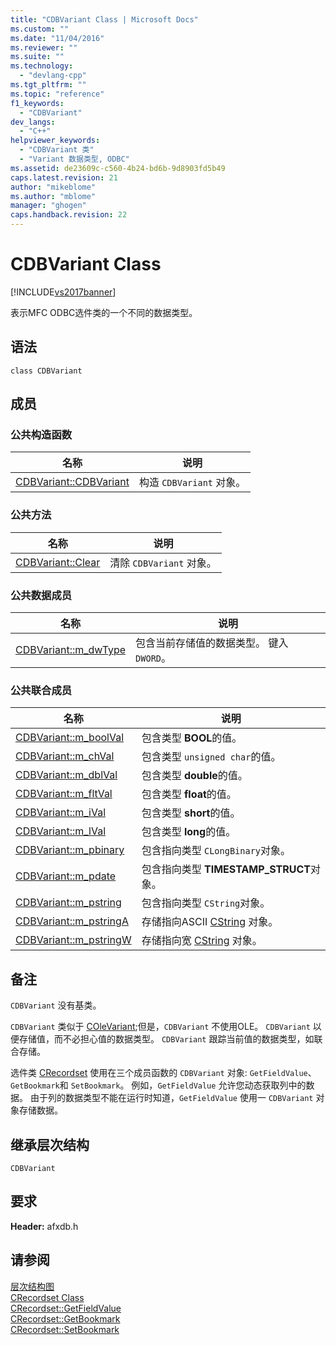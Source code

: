 ```yaml
---
title: "CDBVariant Class | Microsoft Docs"
ms.custom: ""
ms.date: "11/04/2016"
ms.reviewer: ""
ms.suite: ""
ms.technology: 
  - "devlang-cpp"
ms.tgt_pltfrm: ""
ms.topic: "reference"
f1_keywords: 
  - "CDBVariant"
dev_langs: 
  - "C++"
helpviewer_keywords: 
  - "CDBVariant 类"
  - "Variant 数据类型, ODBC"
ms.assetid: de23609c-c560-4b24-bd6b-9d8903fd5b49
caps.latest.revision: 21
author: "mikeblome"
ms.author: "mblome"
manager: "ghogen"
caps.handback.revision: 22
---
```

# CDBVariant Class
[!INCLUDE[vs2017banner](../../assembler/inline/includes/vs2017banner.md)]

表示MFC ODBC选件类的一个不同的数据类型。  
  
## 语法  
  
```  
class CDBVariant  
```  
  
## 成员  
  
### 公共构造函数  
  
|名称|说明|  
|--------|--------|  
|[CDBVariant::CDBVariant](../Topic/CDBVariant::CDBVariant.md)|构造 `CDBVariant` 对象。|  
  
### 公共方法  
  
|名称|说明|  
|--------|--------|  
|[CDBVariant::Clear](../Topic/CDBVariant::Clear.md)|清除 `CDBVariant` 对象。|  
  
### 公共数据成员  
  
|名称|说明|  
|--------|--------|  
|[CDBVariant::m\_dwType](../Topic/CDBVariant::m_dwType.md)|包含当前存储值的数据类型。  键入 `DWORD`。|  
  
### 公共联合成员  
  
|名称|说明|  
|--------|--------|  
|[CDBVariant::m\_boolVal](../Topic/CDBVariant::m_boolVal.md)|包含类型 **BOOL**的值。|  
|[CDBVariant::m\_chVal](../Topic/CDBVariant::m_chVal.md)|包含类型 `unsigned char`的值。|  
|[CDBVariant::m\_dblVal](../Topic/CDBVariant::m_dblVal.md)|包含类型 **double**的值。|  
|[CDBVariant::m\_fltVal](../Topic/CDBVariant::m_fltVal.md)|包含类型 **float**的值。|  
|[CDBVariant::m\_iVal](../Topic/CDBVariant::m_iVal.md)|包含类型 **short**的值。|  
|[CDBVariant::m\_lVal](../Topic/CDBVariant::m_lVal.md)|包含类型 **long**的值。|  
|[CDBVariant::m\_pbinary](../Topic/CDBVariant::m_pbinary.md)|包含指向类型 `CLongBinary`对象。|  
|[CDBVariant::m\_pdate](../Topic/CDBVariant::m_pdate.md)|包含指向类型 **TIMESTAMP\_STRUCT**对象。|  
|[CDBVariant::m\_pstring](../Topic/CDBVariant::m_pstring.md)|包含指向类型 `CString`对象。|  
|[CDBVariant::m\_pstringA](../Topic/CDBVariant::m_pstringA.md)|存储指向ASCII [CString](../../atl-mfc-shared/reference/cstringt-class.md) 对象。|  
|[CDBVariant::m\_pstringW](../Topic/CDBVariant::m_pstringW.md)|存储指向宽 [CString](../../atl-mfc-shared/reference/cstringt-class.md) 对象。|  
  
## 备注  
 `CDBVariant` 没有基类。  
  
 `CDBVariant` 类似于 [COleVariant](../../mfc/reference/colevariant-class.md);但是，`CDBVariant` 不使用OLE。  `CDBVariant` 以便存储值，而不必担心值的数据类型。  `CDBVariant` 跟踪当前值的数据类型，如联合存储。  
  
 选件类 [CRecordset](../../mfc/reference/crecordset-class.md) 使用在三个成员函数的 `CDBVariant` 对象: `GetFieldValue`、 `GetBookmark`和 `SetBookmark`。  例如，`GetFieldValue` 允许您动态获取列中的数据。  由于列的数据类型不能在运行时知道，`GetFieldValue` 使用一 `CDBVariant` 对象存储数据。  
  
## 继承层次结构  
 `CDBVariant`  
  
## 要求  
 **Header:** afxdb.h  
  
## 请参阅  
 [层次结构图](../../mfc/hierarchy-chart.md)   
 [CRecordset Class](../../mfc/reference/crecordset-class.md)   
 [CRecordset::GetFieldValue](../Topic/CRecordset::GetFieldValue.md)   
 [CRecordset::GetBookmark](../Topic/CRecordset::GetBookmark.md)   
 [CRecordset::SetBookmark](../Topic/CRecordset::SetBookmark.md)